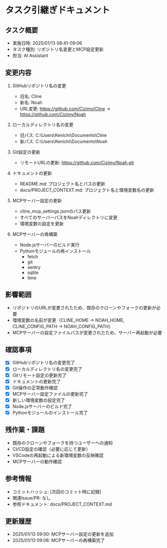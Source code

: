 # タスク引継ぎドキュメント

## タスク概要
- 実施日時: 2025/01/13 08:41-09:06
- タスク種別: リポジトリ名変更とMCP設定更新
- 担当: AI Assistant

## 変更内容
1. GitHubリポジトリ名の変更
   - 旧名: Cline
   - 新名: Noah
   - URL変更: https://github.com/Cizimy/Cline → https://github.com/Cizimy/Noah

2. ローカルディレクトリ名の変更
   - 旧パス: C:\Users\Kenichi\Documents\Cline
   - 新パス: C:\Users\Kenichi\Documents\Noah

3. Git設定の更新
   - リモートURLの更新: https://github.com/Cizimy/Noah.git

4. ドキュメントの更新
   - README.md: プロジェクト名とパスの更新
   - docs/PROJECT_CONTEXT.md: プロジェクト名と環境変数名の更新

5. MCPサーバー設定の更新
   - cline_mcp_settings.jsonのパス更新
   - すべてのサーバーパスをNoahディレクトリに変更
   - 環境変数の設定を更新

6. MCPサーバーの再構築
   - Node.jsサーバーのビルド実行
   - Pythonモジュールの再インストール
     * fetch
     * git
     * sentry
     * sqlite
     * time

## 影響範囲
- リポジトリのURLが変更されたため、既存のクローンやフォークの更新が必要
- 環境変数の名前が変更（CLINE_HOME → NOAH_HOME, CLINE_CONFIG_PATH → NOAH_CONFIG_PATH）
- MCPサーバーの設定ファイルパスが変更されたため、サーバー再起動が必要

## 確認事項
- [x] GitHubリポジトリ名の変更完了
- [x] ローカルディレクトリ名の変更完了
- [x] Gitリモート設定の更新完了
- [x] ドキュメントの更新完了
- [x] Git操作の正常動作確認
- [x] MCPサーバー設定ファイルの更新完了
- [x] 新しい環境変数の設定完了
- [x] Node.jsサーバーのビルド完了
- [x] Pythonモジュールのインストール完了

## 残作業・課題
- 既存のクローンやフォークを持つユーザーへの通知
- CI/CD設定の確認（必要に応じて更新）
- VSCodeの再起動による新環境変数の反映確認
- MCPサーバーの動作確認

## 参考情報
- コミットハッシュ: [次回のコミット時に記録]
- 関連Issue/PR: なし
- 参照ドキュメント: docs/PROJECT_CONTEXT.md

## 更新履歴
- 2025/01/13 09:00: MCPサーバー設定の更新を追加
- 2025/01/13 09:06: MCPサーバーの再構築完了
